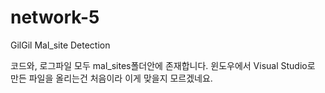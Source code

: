 # network-5
GilGil Mal_site Detection

코드와, 로그파일 모두 mal_sites폴더안에 존재합니다.
윈도우에서 Visual Studio로 만든 파일을 올리는건 처음이라 이게 맞을지 모르겠네요.
